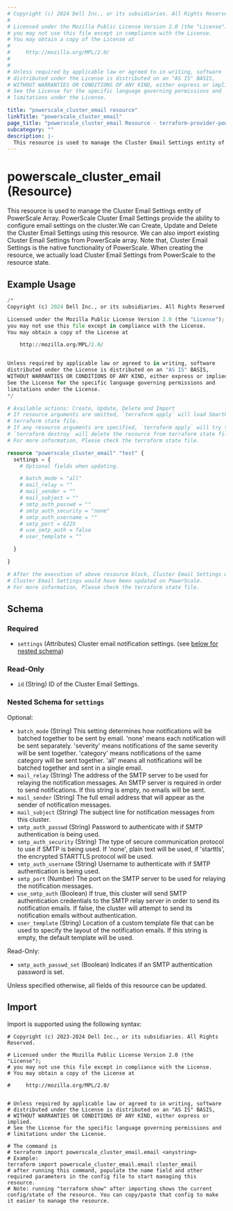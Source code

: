 ```yaml
---
# Copyright (c) 2024 Dell Inc., or its subsidiaries. All Rights Reserved.
#
# Licensed under the Mozilla Public License Version 2.0 (the "License");
# you may not use this file except in compliance with the License.
# You may obtain a copy of the License at
#
#     http://mozilla.org/MPL/2.0/
#
#
# Unless required by applicable law or agreed to in writing, software
# distributed under the License is distributed on an "AS IS" BASIS,
# WITHOUT WARRANTIES OR CONDITIONS OF ANY KIND, either express or implied.
# See the License for the specific language governing permissions and
# limitations under the License.

title: "powerscale_cluster_email resource"
linkTitle: "powerscale_cluster_email"
page_title: "powerscale_cluster_email Resource - terraform-provider-powerscale"
subcategory: ""
description: |-
  This resource is used to manage the Cluster Email Settings entity of PowerScale Array. PowerScale Cluster Email Settings provide the ability to configure email settings on the cluster.We can Create, Update and Delete the Cluster Email Settings using this resource. We can also import existing Cluster Email Settings from PowerScale array. Note that, Cluster Email Settings is the native functionality of PowerScale. When creating the resource, we actually load Cluster Email Settings from PowerScale to the resource state.
---
```


# powerscale_cluster_email (Resource)

This resource is used to manage the Cluster Email Settings entity of PowerScale Array. PowerScale Cluster Email Settings provide the ability to configure email settings on the cluster.We can Create, Update and Delete the Cluster Email Settings using this resource. We can also import existing Cluster Email Settings from PowerScale array. Note that, Cluster Email Settings is the native functionality of PowerScale. When creating the resource, we actually load Cluster Email Settings from PowerScale to the resource state.


## Example Usage

```terraform
/*
Copyright (c) 2024 Dell Inc., or its subsidiaries. All Rights Reserved.

Licensed under the Mozilla Public License Version 2.0 (the "License");
you may not use this file except in compliance with the License.
You may obtain a copy of the License at

    http://mozilla.org/MPL/2.0/


Unless required by applicable law or agreed to in writing, software
distributed under the License is distributed on an "AS IS" BASIS,
WITHOUT WARRANTIES OR CONDITIONS OF ANY KIND, either express or implied.
See the License for the specific language governing permissions and
limitations under the License.
*/

# Available actions: Create, Update, Delete and Import
# If resource arguments are omitted, `terraform apply` will load SmartPools Settings from PowerScale, and save to
# terraform state file.
# If any resource arguments are specified, `terraform apply` will try to load SmartPools Settings (if not loaded) and update the settings.
# `terraform destroy` will delete the resource from terraform state file rather than deleting SmartPools Settings from PowerScale.
# For more information, Please check the terraform state file.

resource "powerscale_cluster_email" "test" {
  settings = {
    # Optional fields when updating.

    # batch_mode = "all"
    # mail_relay = ""
    # mail_sender = ""
    # mail_subject = ""
    # smtp_auth_passwd = ""
    # smtp_auth_security = "none"
    # smtp_auth_username = ""
    # smtp_port = 6225
    # use_smtp_auth = false
    # user_template = ""

  }

}

# After the execution of above resource block, Cluster Email Settings would have been cached in terraform state file, and
# Cluster Email Settings would have been updated on PowerScale.
# For more information, Please check the terraform state file.
```

<!-- schema generated by tfplugindocs -->
## Schema

### Required

- `settings` (Attributes) Cluster email notification settings. (see [below for nested schema](#nestedatt--settings))

### Read-Only

- `id` (String) ID of the Cluster Email Settings.

<a id="nestedatt--settings"></a>
### Nested Schema for `settings`

Optional:

- `batch_mode` (String) This setting determines how notifications will be batched together to be sent by email.  'none' means each notification will be sent separately.  'severity' means notifications of the same severity will be sent together.  'category' means notifications of the same category will be sent together.  'all' means all notifications will be batched together and sent in a single email.
- `mail_relay` (String) The address of the SMTP server to be used for relaying the notification messages.  An SMTP server is required in order to send notifications.  If this string is empty, no emails will be sent.
- `mail_sender` (String) The full email address that will appear as the sender of notification messages.
- `mail_subject` (String) The subject line for notification messages from this cluster.
- `smtp_auth_passwd` (String) Password to authenticate with if SMTP authentication is being used.
- `smtp_auth_security` (String) The type of secure communication protocol to use if SMTP is being used.  If 'none', plain text will be used, if 'starttls', the encrypted STARTTLS protocol will be used.
- `smtp_auth_username` (String) Username to authenticate with if SMTP authentication is being used.
- `smtp_port` (Number) The port on the SMTP server to be used for relaying the notification messages.
- `use_smtp_auth` (Boolean) If true, this cluster will send SMTP authentication credentials to the SMTP relay server in order to send its notification emails.  If false, the cluster will attempt to send its notification emails without authentication.
- `user_template` (String) Location of a custom template file that can be used to specify the layout of the notification emails.  If this string is empty, the default template will be used.

Read-Only:

- `smtp_auth_passwd_set` (Boolean) Indicates if an SMTP authentication password is set.

Unless specified otherwise, all fields of this resource can be updated.

## Import

Import is supported using the following syntax:

```shell
# Copyright (c) 2023-2024 Dell Inc., or its subsidiaries. All Rights Reserved.

# Licensed under the Mozilla Public License Version 2.0 (the "License");
# you may not use this file except in compliance with the License.
# You may obtain a copy of the License at

#     http://mozilla.org/MPL/2.0/


# Unless required by applicable law or agreed to in writing, software
# distributed under the License is distributed on an "AS IS" BASIS,
# WITHOUT WARRANTIES OR CONDITIONS OF ANY KIND, either express or implied.
# See the License for the specific language governing permissions and
# limitations under the License.

# The command is
# terraform import powerscale_cluster_email.email <anystring>
# Example:
terraform import powerscale_cluster_email.email cluster_email
# after running this command, populate the name field and other required parameters in the config file to start managing this resource.
# Note: running "terraform show" after importing shows the current config/state of the resource. You can copy/paste that config to make it easier to manage the resource.
```